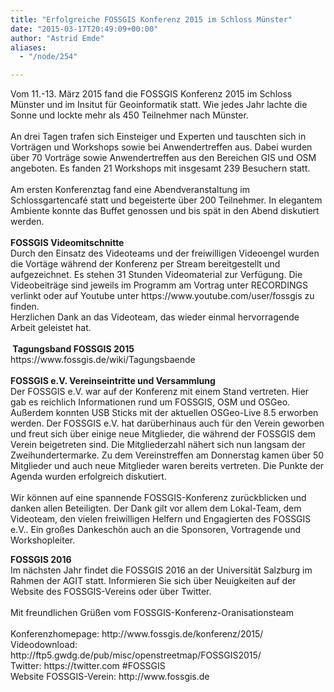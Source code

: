 ```yaml
---
title: "Erfolgreiche FOSSGIS Konferenz 2015 im Schloss Münster"
date: "2015-03-17T20:49:09+00:00"
author: "Astrid Emde"
aliases:
  - "/node/254"

---
```


<p>Vom 11.-13. März 2015 fand die FOSSGIS Konferenz 2015 im Schloss Münster und im Insitut für Geoinformatik statt. Wie jedes Jahr lachte die Sonne und lockte mehr als 450 Teilnehmer nach Münster.<br />
	<br />
	An drei Tagen trafen sich Einsteiger und Experten und tauschten sich in Vorträgen und Workshops sowie bei Anwendertreffen aus. Dabei wurden über 70 Vorträge sowie Anwendertreffen aus den Bereichen GIS und OSM angeboten. Es fanden 21 Workshops mit insgesamt 239 Besuchern statt.<br />
	<br />
	Am ersten Konferenztag fand eine Abendveranstaltung im Schlossgartencaf&eacute; statt und begeisterte über 200 Teilnehmer. In elegantem Ambiente konnte das Buffet genossen und bis spät in den Abend diskutiert werden.<br />
	<br />
	<strong>FOSSGIS Videomitschnitte</strong><br />
	Durch den Einsatz des Videoteams und der freiwilligen Videoengel wurden die Vortäge während der Konferenz per Stream bereitgestellt und aufgezeichnet. Es stehen 31 Stunden Videomaterial zur Verfügung. Die Videobeiträge sind jeweils im Programm am Vortrag unter RECORDINGS verlinkt oder auf Youtube unter https://www.youtube.com/user/fossgis zu finden.<br />
	Herzlichen Dank an das Videoteam, das wieder einmal hervorragende Arbeit geleistet hat.<br />
	<br />
	<strong>&nbsp;Tagungsband FOSSGIS 2015</strong><br />
	https://www.fossgis.de/wiki/Tagungsbaende<br />
	<br />
	<strong>FOSSGIS e.V. Vereinseintritte und Versammlung</strong><br />
	Der FOSSGIS e.V. war auf der Konferenz mit einem Stand vertreten. Hier gab es reichlich Informationen rund um FOSSGIS, OSM und OSGeo. Außerdem konnten USB Sticks mit der aktuellen OSGeo-Live 8.5 erworben werden. Der FOSSGIS e.V. hat darüberhinaus auch für den Verein geworben und freut sich über einige neue Mitglieder, die während der FOSSGIS dem Verein beigetreten sind. Die Mitgliederzahl nähert sich nun langsam der Zweihundertermarke. Zu dem Vereinstreffen am Donnerstag kamen über 50 Mitglieder und auch neue Mitglieder waren bereits vertreten. Die Punkte der Agenda wurden erfolgreich diskutiert.<br />
	<br />
	Wir können auf eine spannende FOSSGIS-Konferenz zurückblicken und danken allen Beteiligten. Der Dank gilt vor allem dem Lokal-Team, dem Videoteam, den vielen freiwilligen Helfern und Engagierten des FOSSGIS e.V.. Ein großes Dankeschön auch an die Sponsoren, Vortragende und Workshopleiter.</p>
<p><strong>FOSSGIS 2016</strong><br />
	Im nächsten Jahr findet die FOSSGIS 2016 an der Universität Salzburg im Rahmen der AGIT statt. Informieren Sie sich über Neuigkeiten auf der Website des FOSSGIS-Vereins oder über Twitter.<br />
	<br />
	Mit freundlichen Grüßen vom FOSSGIS-Konferenz-Oranisationsteam<br />
	<br />
	Konferenzhomepage: http://www.fossgis.de/konferenz/2015/<br />
	Videodownload: http://ftp5.gwdg.de/pub/misc/openstreetmap/FOSSGIS2015/<br />
	Twitter: https://twitter.com #FOSSGIS<br />
	Website FOSSGIS-Verein: http://www.fossgis.de<br />
	&nbsp;</p>
